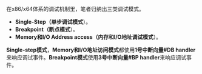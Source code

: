 在x86/x64体系的调试机制里，笔者归纳出三类调试模式。

- **Single\-Step（单步调试模式**）。
- **Breakpoint（断点模式**）。
- **Memory和I/O Address access（内存和I/O地址调试模式**）。

**Single\-step模式**，**Memory和I/O地址访问模式**都使用**1号中断向量\#DB handler**来响应调试事件。**Breakpoint模式**使用**3号中断向量\#BP handler**来响应调试事件。